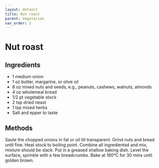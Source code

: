 ```yaml
---
layout: default
title: Nut roast
parent: Vegetarian
nav_order: 2
---
```


# Nut roast

## Ingredients

* 1 medium onion
* 1 oz butter, margarine, or olive oil
* 8 oz mixed nuts and seeds, e.g., peanuts, cashews, walnuts, almonds
* 4 oz wholemeal bread
* 1/2 pt vegetable stock
* 2 tsp dried neast
* 1 tsp mixed herbs
* Salt and epper to taste

## Methods

Saute the chopped onions in fat or oil till transparent.
Grind nuts and bread until fine.
Heat stock to boiling point.
Combine all ingredientsd and mix, mixture should be slack.
Put in a greased shallow baking dish.
Level the surface, sprinkle with a few breadcrumbs.
Bake at 180°C for 30 mins until golden brown.
